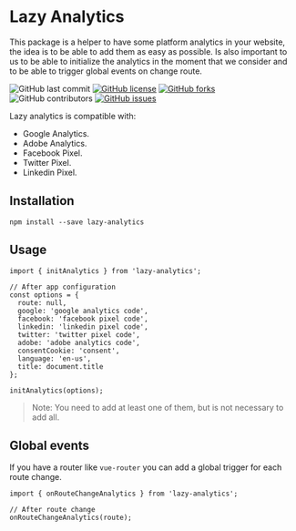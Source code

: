 # Lazy Analytics

This package is a helper to have some platform analytics in your website, the idea is to be able to add them as easy as possible.
Is also important to us to be able to initialize the analytics in the moment that we consider and to be able to trigger global events on change route.

![GitHub last commit](https://img.shields.io/github/last-commit/CKGrafico/Lazy-Analytics/master.svg)
[![GitHub license](https://img.shields.io/github/license/CKGrafico/Lazy-Analytics.svg)](https://github.com/CKGrafico/Lazy-Analytics/blob/master/LICENSE)
[![GitHub forks](https://img.shields.io/github/forks/CKGrafico/Lazy-Analytics.svg)](https://github.com/CKGrafico/Lazy-Analytics/network)
![GitHub contributors](https://img.shields.io/github/contributors/CKGrafico/Lazy-Analytics.svg)
[![GitHub issues](https://img.shields.io/github/issues/CKGrafico/Lazy-Analytics.svg)](https://github.com/CKGrafico/Lazy-Analytics/issues)

Lazy analytics is compatible with:

- Google Analytics.
- Adobe Analytics.
- Facebook Pixel.
- Twitter Pixel.
- Linkedin Pixel.

## Installation

```
npm install --save lazy-analytics
```

## Usage

```
import { initAnalytics } from 'lazy-analytics';

// After app configuration
const options = {
  route: null,
  google: 'google analytics code',
  facebook: 'facebook pixel code',
  linkedin: 'linkedin pixel code',
  twitter: 'twitter pixel code',
  adobe: 'adobe analytics code',
  consentCookie: 'consent',
  language: 'en-us',
  title: document.title
};

initAnalytics(options);
```

> Note: You need to add at least one of them, but is not necessary to add all.

## Global events

If you have a router like `vue-router` you can add a global trigger for each route change.

```
import { onRouteChangeAnalytics } from 'lazy-analytics';

// After route change
onRouteChangeAnalytics(route);
```
